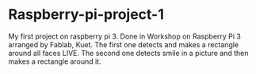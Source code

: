 # Raspberry-pi-project-1
My first project on raspberry pi 3. Done in Workshop on Raspberry Pi 3 arranged by Fablab, Kuet. The first one detects and makes a rectangle around all faces LIVE. The second one detects smile in a picture and then makes a rectangle around it. 
